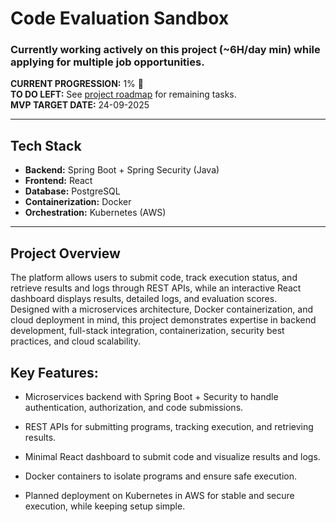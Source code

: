 # Code Evaluation Sandbox

### Currently working actively on this project (~6H/day min) while applying for multiple job opportunities.
**CURRENT PROGRESSION:** 1% 🔧  
**TO DO LEFT:** See [project roadmap](https://github.com/users/maxime-issa-vinci/projects/3) for remaining tasks.  
**MVP TARGET DATE:** 24-09-2025


---

## Tech Stack
- **Backend:** Spring Boot + Spring Security (Java)
- **Frontend:** React  
- **Database:** PostgreSQL  
- **Containerization:** Docker  
- **Orchestration:** Kubernetes (AWS)  

---

## Project Overview

The platform allows users to submit code, track execution status, and retrieve results and logs through REST APIs, while an interactive React dashboard displays results, detailed logs, and evaluation scores.  
Designed with a microservices architecture, Docker containerization, and cloud deployment in mind, this project demonstrates expertise in backend development, full-stack integration, containerization, security best practices, and cloud scalability.  

## Key Features:

- Microservices backend with Spring Boot + Security to handle authentication, authorization, and code submissions.

- REST APIs for submitting programs, tracking execution, and retrieving results.

- Minimal React dashboard to submit code and visualize results and logs.

- Docker containers to isolate programs and ensure safe execution.

- Planned deployment on Kubernetes in AWS for stable and secure execution, while keeping setup simple.

